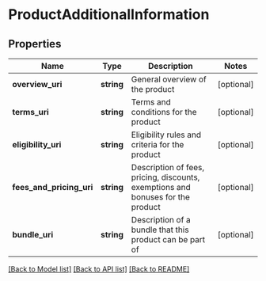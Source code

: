 # ProductAdditionalInformation

## Properties
Name | Type | Description | Notes
------------ | ------------- | ------------- | -------------
**overview_uri** | **string** | General overview of the product | [optional] 
**terms_uri** | **string** | Terms and conditions for the product | [optional] 
**eligibility_uri** | **string** | Eligibility rules and criteria for the product | [optional] 
**fees_and_pricing_uri** | **string** | Description of fees, pricing, discounts, exemptions and bonuses for the product | [optional] 
**bundle_uri** | **string** | Description of a bundle that this product can be part of | [optional] 

[[Back to Model list]](../README.md#documentation-for-models) [[Back to API list]](../README.md#documentation-for-api-endpoints) [[Back to README]](../README.md)

